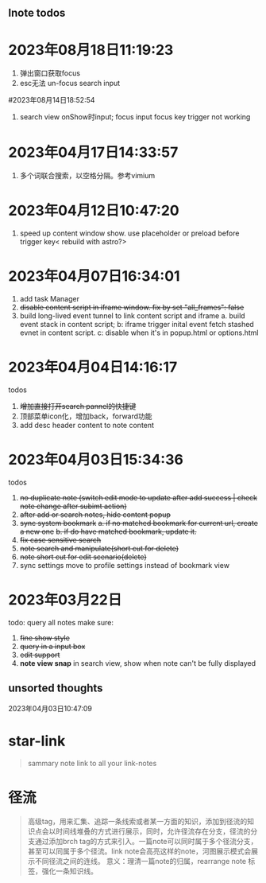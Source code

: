 ## lnote todos
# 2023年08月18日11:19:23
1. 弹出窗口获取focus
2. esc无法 un-focus search input

#2023年08月14日18:52:54
1. search view onShow时input; focus input focus key trigger not working

# 2023年04月17日14:33:57
1. 多个词联合搜索，以空格分隔。参考vimium

# 2023年04月12日10:47:20
1. speed up content window show. use placeholder or preload before trigger key< rebuild with astro?>

# 2023年04月07日16:34:01
1. add task Manager <p1> <after build event tunnel>
2. ~~disable content script in iframe window. fix by set "all_frames": false~~
3. build long-lived event tunnel to link content script and iframe
  a. build event stack in content script; 
  b: iframe trigger inital event fetch stashed evnet in content script. 
  c: disable when it's in popup.html or options.html

# 2023年04月04日14:16:17
todos
1. ~~增加直接打开search pannel的快捷键 <after build event tunnel>~~
2. 顶部菜单icon化，增加back，forward功能 <p1>
3. add desc header content to note content <after build event tunnel>

# 2023年04月03日15:34:36
todos
1. ~~no duplicate note (switch edit mode to update after add success | check note change after subimt action)~~
2. ~~after add or search notes, hide content popup~~
3. ~~sync system bookmark<p0>~~
  ~~a. if no matched bookmark for current url, create a new one~~
  ~~b. if do have matched bookmark, update it.~~
4. ~~fix case sensitive search~~
5. ~~note search and manipulate(short cut for delete)~~
6. ~~note short cut for edit scenario(delete)~~
7. sync settings move to profile settings instead of bookmark view<p2>

# 2023年03月22日
todo: query all notes
make sure:
1. ~~fine show style~~
2. ~~query in a input box~~
3. ~~edit support~~
4. **note view snap** in search view, show when note can't be fully displayed 

## unsorted thoughts
2023年04月03日10:47:09
# star-link
> sammary note link to all your link-notes

# 径流
> 高级tag，用来汇集、追踪一条线索或者某一方面的知识，添加到径流的知识点会以时间线堆叠的方式进行展示，同时，允许径流存在分支，径流的分支通过添加brch tag的方式来引入。一篇note可以同时属于多个径流分支，甚至可以同属于多个径流。link note会高亮这样的note，河图展示模式会展示不同径流之间的连线。
意义：理清一篇note的归属，rearrange note 标签，强化一条知识线。

